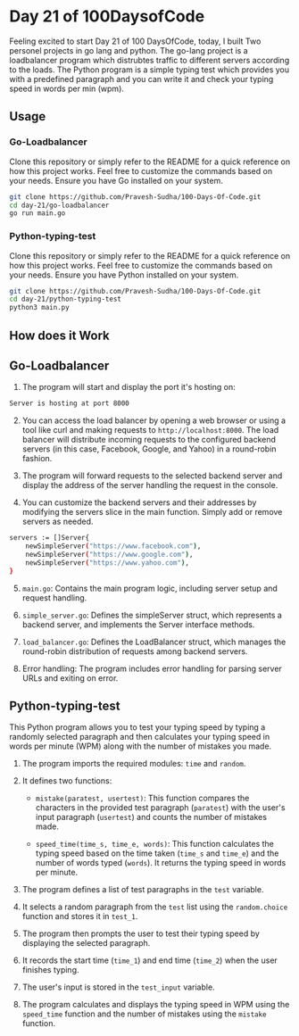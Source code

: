 # Day 21 of 100DaysofCode

Feeling excited to start Day 21 of 100 DaysOfCode, today, I built Two personel projects in go lang and python. The go-lang project is a loadbalancer program which distrubtes traffic to different servers according to the loads. The Python program is a simple typing test which provides you with a predefined paragraph and you can write it and check your typing speed in words per min (wpm).

## Usage

### Go-Loadbalancer

Clone this repository or simply refer to the README for a quick reference on how this project works. Feel free to customize the commands based on your needs. Ensure you have Go installed on your system.

```bash
git clone https://github.com/Pravesh-Sudha/100-Days-Of-Code.git
cd day-21/go-loadbalancer
go run main.go
```

### Python-typing-test

Clone this repository or simply refer to the README for a quick reference on how this project works. Feel free to customize the commands based on your needs. Ensure you have Python installed on your system.

```bash
git clone https://github.com/Pravesh-Sudha/100-Days-Of-Code.git
cd day-21/python-typing-test
python3 main.py 
```

## How does it Work

## Go-Loadbalancer

1. The program will start and display the port it's hosting on:

```bash
Server is hosting at port 8000
```

2. You can access the load balancer by opening a web browser or using a tool like curl and making requests to `http://localhost:8000`. The load balancer will distribute incoming requests to the configured backend servers (in this case, Facebook, Google, and Yahoo) in a round-robin fashion.

3. The program will forward requests to the selected backend server and display the address of the server handling the request in the console.

4. You can customize the backend servers and their addresses by modifying the servers slice in the main function. Simply add or remove servers as needed.

```bash
servers := []Server{
    newSimpleServer("https://www.facebook.com"),
    newSimpleServer("https://www.google.com"),
    newSimpleServer("https://www.yahoo.com"),
}
```

5. `main.go`: Contains the main program logic, including server setup and request handling.

6. `simple_server.go`: Defines the simpleServer struct, which represents a backend server, and implements the Server interface methods.

7. `load_balancer.go`: Defines the LoadBalancer struct, which manages the round-robin distribution of requests among backend servers.

8. Error handling: The program includes error handling for parsing server URLs and exiting on error.


## Python-typing-test

This Python program allows you to test your typing speed by typing a randomly selected paragraph and then calculates your typing speed in words per minute (WPM) along with the number of mistakes you made.

1. The program imports the required modules: `time` and `random`.

2. It defines two functions:

   - `mistake(paratest, usertest)`: This function compares the characters in the provided test paragraph (`paratest`) with the user's input paragraph (`usertest`) and counts the number of mistakes made.

   - `speed_time(time_s, time_e, words)`: This function calculates the typing speed based on the time taken (`time_s` and `time_e`) and the number of words typed (`words`). It returns the typing speed in words per minute.

3. The program defines a list of test paragraphs in the `test` variable.

4. It selects a random paragraph from the `test` list using the `random.choice` function and stores it in `test_1`.

5. The program then prompts the user to test their typing speed by displaying the selected paragraph.

6. It records the start time (`time_1`) and end time (`time_2`) when the user finishes typing.

7. The user's input is stored in the `test_input` variable.

8. The program calculates and displays the typing speed in WPM using the `speed_time` function and the number of mistakes using the `mistake` function.